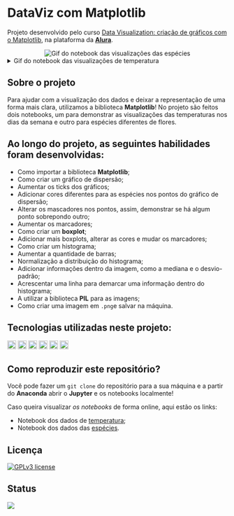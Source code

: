 # DataViz com Matplotlib

Projeto desenvolvido pelo curso [Data Visualization: criação de gráficos com o Matplotlib](https://cursos.alura.com.br/course/customizacao-matplot), na plataforma da **[Alura](https://www.alura.com.br/)**.

<div align='center' style='display: inline_block'><img src="https://i.imgur.com/nEj68pl.gif" alt="Gif do notebook das visualizações das espécies"></div>

<details>
  <summary>Gif do notebook das visualizações de temperatura</summary>
<div align='center' style='display: inline_block'><img src="https://i.imgur.com/WICMeNj.gif" alt="Gif do notebook das visualizações de temperatura"></div>
</details>

## Sobre o projeto
Para ajudar com a visualização dos dados e deixar a representação de uma forma mais clara, utilizamos a biblioteca **Matplotlib**! No projeto são feitos dois notebooks, um para demonstrar as visualizações das temperaturas nos dias da semana e outro para espécies diferentes de flores.

## Ao longo do projeto, as seguintes habilidades foram desenvolvidas:
- Como importar a biblioteca **Matplotlib**;
- Como criar um gráfico de dispersão;
- Aumentar os ticks dos gráficos;
- Adicionar cores diferentes para as espécies nos pontos do gráfico de dispersão;
- Alterar os mascadores nos pontos, assim, demonstrar se há algum ponto sobrepondo outro;
- Aumentar os marcadores;
- Como criar um **boxplot**;
- Adicionar mais boxplots, alterar as cores e mudar os marcadores;
- Como criar um histograma;
- Aumentar a quantidade de barras;
- Normalização a distribuição do histograma;
- Adicionar informações dentro da imagem, como a mediana e o desvio-padrão;
- Acrescentar uma linha para demarcar uma informação dentro do histograma;
- A utilizar a biblioteca **PIL** para as imagens;
- Como criar uma imagem em `.png`e salvar na máquina.

## Tecnologias utilizadas neste projeto:
<img height="20" src="https://img.shields.io/badge/Jupyter_Notebook-orange"> <img height="20" src="https://img.shields.io/badge/Python-yellow"> <img height="20" src="https://img.shields.io/badge/Matplotlib-red"> <img height="20" src="https://img.shields.io/badge/NumPy-%234C4A73"> <img height="20" src="https://img.shields.io/badge/Pandas-turquoise"> <img height="20" src="https://img.shields.io/badge/Pillow-lightgray">

## Como reproduzir este repositório?
Você pode fazer um `git clone` do repositório para a sua máquina e a partir do **Anaconda** abrir o **Jupyter** e os notebooks localmente!

Caso queira visualizar *os notebooks* de forma online, aqui estão os links:

- Notebook dos dados de [temperatura](https://colab.research.google.com/drive/1KT99E-D3aLfHfuEo33TCXpWx8Ub2RtqK?usp=sharing);
- Notebook dos dados das [espécies](https://colab.research.google.com/drive/1iWtXJSQUpJqvypoMYjCv_j-O6Dtx00cK?usp=sharing).

## Licença
[![GPLv3 license](https://img.shields.io/badge/License-GPLv3-blue.svg)](http://perso.crans.org/besson/LICENSE.html)

## Status
<img src="https://img.shields.io/badge/Status-Finalizado-brightgreen">
